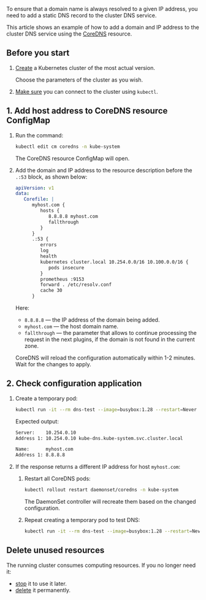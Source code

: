 To ensure that a domain name is always resolved to a given IP address, you need to add a static DNS record to the cluster DNS service.

This article shows an example of how to add a domain and IP address to the cluster DNS service using the [CoreDNS](https://coredns.io/manual/toc/) resource.

## Before you start

1. [Create](../../../service-management/create-cluster) a Kubernetes cluster of the most actual version.

   Choose the parameters of the cluster as you wish.

1. [Make sure](../../../connect/kubectl) you can connect to the cluster using `kubectl`.

## 1. Add host address to CoreDNS resource ConfigMap

1. Run the command:

   ```bash
   kubectl edit cm coredns -n kube-system
   ```

   The CoreDNS resource ConfigMap will open.
1. Add the domain and IP address to the resource description before the `.:53` block, as shown below:
  
   ```yaml
   apiVersion: v1
   data:
      Corefile: |
         myhost.com {
            hosts {
               8.8.8.8 myhost.com
               fallthrough
            }
         }
         .:53 {
            errors
            log
            health
            kubernetes cluster.local 10.254.0.0/16 10.100.0.0/16 {
               pods insecure
            }
            prometheus :9153
            forward . /etc/resolv.conf
            cache 30
         }
   ```

   Here:

   - `8.8.8.8` — the IP address of the domain being added.
   - `myhost.com` — the host domain name.
   - `fallthrough` — the parameter that allows to continue processing the request in the next plugins, if the domain is not found in the current zone.

   CoreDNS will reload the configuration automatically within 1-2 minutes. Wait for the changes to apply.

## 2. Check configuration application

1. Create a temporary pod:

   ```bash
   kubectl run -it --rm dns-test --image=busybox:1.28 --restart=Never -- nslookup myhost.com
   ```

   Expected output:

   ```bash
   Server:    10.254.0.10
   Address 1: 10.254.0.10 kube-dns.kube-system.svc.cluster.local

   Name:      myhost.com
   Address 1: 8.8.8.8
   ```
   
1. If the response returns a different IP address for host `myhost.com`:

   1. Restart all CoreDNS pods:

      ```bash
      kubectl rollout restart daemonset/coredns -n kube-system
      ```

      The DaemonSet controller will recreate them based on the changed configuration.

   1. Repeat creating a temporary pod to test DNS:
   
      ```bash
      kubectl run -it --rm dns-test --image=busybox:1.28 --restart=Never -- nslookup myhost.com
      ```

## Delete unused resources

The running cluster consumes computing resources. If you no longer need it:

- [stop](../../../service-management/manage-cluster#start_or_stop_cluster) it to use it later.
- [delete](../../../service-management/manage-cluster#delete_cluster) it permanently.
